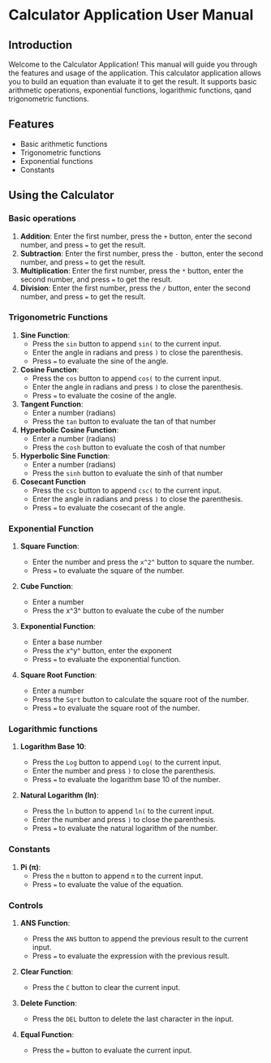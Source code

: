 # Calculator Application User Manual

## Introduction
Welcome to the Calculator Application! This manual will guide you through the features and usage of the application. 
This calculator application allows you to build an equation than evaluate it to get the result. 
It supports basic arithmetic operations, exponential functions, logarithmic functions, qand trigonometric functions.

## Features
- Basic arithmetic functions
- Trigonometric functions
- Exponential functions
- Constants

## Using the Calculator

### Basic operations
1. **Addition**: Enter the first number, press the `+` button, enter the second number, and press `=` to get the result.
2. **Subtraction**: Enter the first number, press the `-` button, enter the second number, and press `=` to get the result.
3. **Multiplication**: Enter the first number, press the `*` button, enter the second number, and press `=` to get the result.
4. **Division**: Enter the first number, press the `/` button, enter the second number, and press `=` to get the result.

### Trigonometric Functions
1. **Sine Function**:
    - Press the `sin` button to append `sin(` to the current input.
    - Enter the angle in radians and press `)` to close the parenthesis.
    - Press `=` to evaluate the sine of the angle.
2. **Cosine Function**:
    - Press the `cos` button to append `cos(` to the current input.
    - Enter the angle in radians and press `)` to close the parenthesis.
    - Press `=` to evaluate the cosine of the angle.
3. **Tangent Function**:
   - Enter a number (radians)
   - Press the `tan` button to evaluate the tan of that number
4. **Hyperbolic Cosine Function**:
    - Enter a number (radians)
    - Press the `cosh` button to evaluate the cosh of that number
5. **Hyperbolic Sine Function**:
    - Enter a number (radians)
    - Press the `sinh` button to evaluate the sinh of that number
6. **Cosecant Function**
    - Press the `csc` button to append `csc(` to the current input.
    - Enter the angle in radians and press `)` to close the parenthesis.
    - Press `=` to evaluate the cosecant of the angle.

### Exponential Function
1. **Square Function**:
    - Enter the number and press the `x^2^` button to square the number.
    - Press `=` to evaluate the square of the number.

2. **Cube Function**:
    - Enter a number
    - Press the x^3^ button to evaluate the cube of the number

3. **Exponential Function**:
    - Enter a base number
    - Press the x^y^ button, enter the exponent
    - Press `=` to evaluate the exponential function.

4. **Square Root Function**:
    - Enter a number
    - Press the `Sqrt` button to calculate the square root of the number.
    - Press `=` to evaluate the square root of the number.

### Logarithmic functions
1. **Logarithm Base 10**:
    - Press the `Log` button to append `Log(` to the current input.
    - Enter the number and press `)` to close the parenthesis.
    - Press `=` to evaluate the logarithm base 10 of the number.

2. **Natural Logarithm (ln)**:
    - Press the `ln` button to append `ln(` to the current input.
    - Enter the number and press `)` to close the parenthesis.
    - Press `=` to evaluate the natural logarithm of the number.

### Constants
1. **Pi (π)**:
    - Press the `π` button to append `π` to the current input.
    - Press `=` to evaluate the value of the equation.

### Controls

1. **ANS Function**:
    - Press the `ANS` button to append the previous result to the current input.
    - Press `=` to evaluate the expression with the previous result.

2. **Clear Function**:
    - Press the `C` button to clear the current input.

3. **Delete Function**:
    - Press the `DEL` button to delete the last character in the input.

4. **Equal Function**:
    - Press the `=` button to evaluate the current input.
